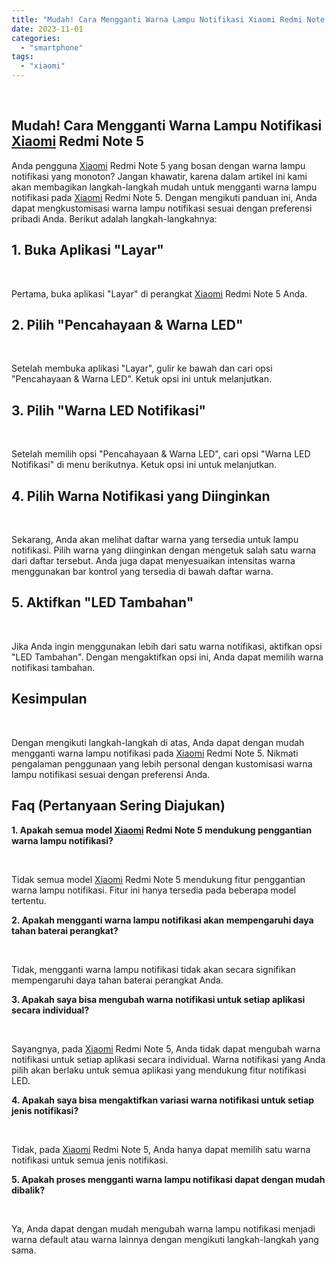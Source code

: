 ```yaml
---
title: "Mudah! Cara Mengganti Warna Lampu Notifikasi Xiaomi Redmi Note 5"
date: 2023-11-01
categories: 
  - "smartphone"
tags: 
  - "xiaomi"
---
```


 

## Mudah! Cara Mengganti Warna Lampu Notifikasi [Xiaomi](https://ajiekusumadhany.com/gadget/smartphone/xiaomi/) Redmi Note 5

Anda pengguna [Xiaomi](https://ajiekusumadhany.com/gadget/smartphone/xiaomi/) Redmi Note 5 yang bosan dengan warna lampu notifikasi yang monoton? Jangan khawatir, karena dalam artikel ini kami akan membagikan langkah-langkah mudah untuk mengganti warna lampu notifikasi pada [Xiaomi](https://ajiekusumadhany.com/gadget/smartphone/xiaomi/) Redmi Note 5. Dengan mengikuti panduan ini, Anda dapat mengkustomisasi warna lampu notifikasi sesuai dengan preferensi pribadi Anda. Berikut adalah langkah-langkahnya:

## 1\. Buka Aplikasi "Layar"

 

Pertama, buka aplikasi "Layar" di perangkat [Xiaomi](https://ajiekusumadhany.com/gadget/smartphone/xiaomi/) Redmi Note 5 Anda.

## 2\. Pilih "Pencahayaan & Warna LED"

 

Setelah membuka aplikasi "Layar", gulir ke bawah dan cari opsi "Pencahayaan & Warna LED". Ketuk opsi ini untuk melanjutkan.

## 3\. Pilih "Warna LED Notifikasi"

 

Setelah memilih opsi "Pencahayaan & Warna LED", cari opsi "Warna LED Notifikasi" di menu berikutnya. Ketuk opsi ini untuk melanjutkan.

## 4\. Pilih Warna Notifikasi yang Diinginkan

 

Sekarang, Anda akan melihat daftar warna yang tersedia untuk lampu notifikasi. Pilih warna yang diinginkan dengan mengetuk salah satu warna dari daftar tersebut. Anda juga dapat menyesuaikan intensitas warna menggunakan bar kontrol yang tersedia di bawah daftar warna.

## 5\. Aktifkan "LED Tambahan"

 

Jika Anda ingin menggunakan lebih dari satu warna notifikasi, aktifkan opsi "LED Tambahan". Dengan mengaktifkan opsi ini, Anda dapat memilih warna notifikasi tambahan.

## Kesimpulan

 

Dengan mengikuti langkah-langkah di atas, Anda dapat dengan mudah mengganti warna lampu notifikasi pada [Xiaomi](https://ajiekusumadhany.com/gadget/smartphone/xiaomi/) Redmi Note 5. Nikmati pengalaman penggunaan yang lebih personal dengan kustomisasi warna lampu notifikasi sesuai dengan preferensi Anda.

## Faq (Pertanyaan Sering Diajukan)

**1\. Apakah semua model [Xiaomi](https://ajiekusumadhany.com/gadget/smartphone/xiaomi/) Redmi Note 5 mendukung penggantian warna lampu notifikasi?**

 

Tidak semua model [Xiaomi](https://ajiekusumadhany.com/gadget/smartphone/xiaomi/) Redmi Note 5 mendukung fitur penggantian warna lampu notifikasi. Fitur ini hanya tersedia pada beberapa model tertentu.

**2\. Apakah mengganti warna lampu notifikasi akan mempengaruhi daya tahan baterai perangkat?**

 

Tidak, mengganti warna lampu notifikasi tidak akan secara signifikan mempengaruhi daya tahan baterai perangkat Anda.

**3\. Apakah saya bisa mengubah warna notifikasi untuk setiap aplikasi secara individual?**

 

Sayangnya, pada [Xiaomi](https://ajiekusumadhany.com/gadget/smartphone/xiaomi/) Redmi Note 5, Anda tidak dapat mengubah warna notifikasi untuk setiap aplikasi secara individual. Warna notifikasi yang Anda pilih akan berlaku untuk semua aplikasi yang mendukung fitur notifikasi LED.

**4\. Apakah saya bisa mengaktifkan variasi warna notifikasi untuk setiap jenis notifikasi?**

 

Tidak, pada [Xiaomi](https://ajiekusumadhany.com/gadget/smartphone/xiaomi/) Redmi Note 5, Anda hanya dapat memilih satu warna notifikasi untuk semua jenis notifikasi.

**5\. Apakah proses mengganti warna lampu notifikasi dapat dengan mudah dibalik?**

 

Ya, Anda dapat dengan mudah mengubah warna lampu notifikasi menjadi warna default atau warna lainnya dengan mengikuti langkah-langkah yang sama.
